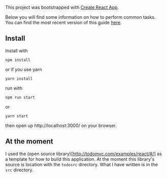 This project was bootstrapped with [Create React App](https://github.com/facebookincubator/create-react-app).

Below you will find some information on how to perform common tasks.<br>
You can find the most recent version of this guide [here](https://github.com/facebookincubator/create-react-app/blob/master/packages/react-scripts/template/README.md).

## Install

Install with
```
npm install
```

or if you use yarn
```
yarn install
```

run with

```
npm run start
```
or
```
yarn start
```

then open up http://localhost:3000/ on your browser.


## At the moment

I used the (open source library)[http://todomvc.com/examples/react/#/] as a template for how to build this application. At the moment this library's source is location with the `todosrc` directory. What I have written is in the `src` directory.
